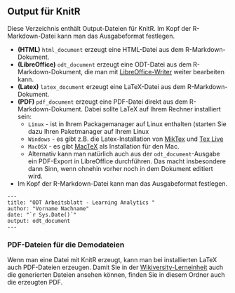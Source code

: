 ## Output für KnitR
Diese Verzeichnis enthält Output-Dateien für KnitR. Im Kopf der R-Markdown-Datei kann man das Ausgabeformat festlegen.
* **(HTML)** `html_document` erzeugt eine HTML-Datei aus dem R-Markdown-Dokument.
*  **(LibreOffice)** `odt_document` erzeugt eine ODT-Datei aus dem R-Markdown-Dokument, die man mit [LibreOffice-Writer](https://www.libreoffice.org/download/download-libreoffice/)   weiter bearbeiten kann.
*  **(Latex)** `latex_document` erzeugt eine LaTeX-Datei aus dem R-Markdown-Dokument.
*  **(PDF)** `pdf_document` erzeugt eine PDF-Datei direkt aus dem R-Markdown-Dokument. Dabei sollte LaTeX auf Ihrem Rechner installiert sein:
   - `Linux` - ist in Ihrem Packagemanager auf Linux enthalten (starten Sie dazu Ihren Paketmanager auf Ihrem Linux
   - `Windows` - es gibt z.B. die Latex-Installation von [MikTex](https://miktex.org/) und [Tex Live](https://www.tug.org/texlive/)
   - `MacOSX` - es gibt [MacTeX](https://www.tug.org/mactex/) als Installation für den Mac.
   - Alternativ kann man natürlich auch aus der `odt_document`-Ausgabe ein PDF-Export in LibreOffice durchführen. Das macht insbesondere dann Sinn, wenn ohnehin vorher noch in dem Dokument editiert wird.
* Im Kopf der R-Markdown-Datei kann man das Ausgabeformat festlegen.
```ỳaml
---
title: "ODT Arbeitsblatt - Learning Analytics "
author: "Vorname Nachname"
date: "`r Sys.Date()`"
output: odt_document
---
```

### PDF-Dateien für die Demodateien
Wenn man eine Datei mit KnitR erzeugt, kann man bei installierten LaTeX auch PDF-Dateien erzeugen. Damit Sie in der [Wikiversity-Lerneinheit](https://de.wikiversity.org/wiki/KnitR) auch die generierten Dateien ansehen können, finden Sie in diesem Ordner auch die erzeugten PDF.
